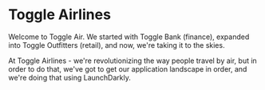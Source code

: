 # Toggle Airlines

Welcome to Toggle Air. We started with Toggle Bank (finance), expanded into Toggle Outfitters (retail), and now, we're taking it to the skies. 

At Toggle Airlines - we're revolutionizing the way people travel by air, but in order to do that, we've got to get our application landscape in order, and we're doing that using LaunchDarkly.